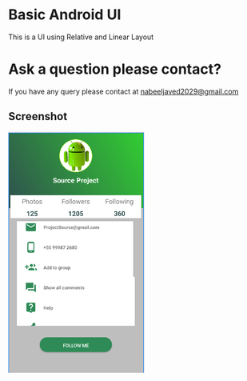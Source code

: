 # Basic Android UI
This is a UI using Relative and Linear Layout 

# Ask a question please contact?

If you have any query please contact at nabeeljaved2029@gmail.com

## Screenshot

![Android Code](/screenshots/profileui.png)
